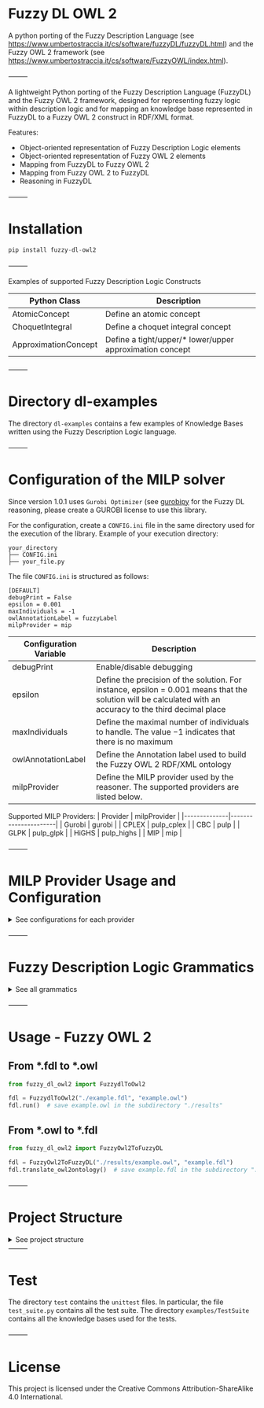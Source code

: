 # Fuzzy DL OWL 2
A python porting of the Fuzzy Description Language (see https://www.umbertostraccia.it/cs/software/fuzzyDL/fuzzyDL.html) and the Fuzzy OWL 2 framework (see https://www.umbertostraccia.it/cs/software/FuzzyOWL/index.html).

⸻

A lightweight Python porting of the Fuzzy Description Language (FuzzyDL) and the Fuzzy OWL 2 framework, designed for representing fuzzy logic within description logic and for mapping an knowledge base represented in FuzzyDL to a Fuzzy OWL 2 construct in RDF/XML format.

Features:
- Object-oriented representation of Fuzzy Description Logic elements
- Object-oriented representation of Fuzzy OWL 2 elements
- Mapping from FuzzyDL to Fuzzy OWL 2
- Mapping from Fuzzy OWL 2 to FuzzyDL
- Reasoning in FuzzyDL

⸻

# Installation

```python
pip install fuzzy-dl-owl2
```

⸻

Examples of supported Fuzzy Description Logic Constructs

| Python Class         | Description                       |
|----------------------|-----------------------------------|
| AtomicConcept        | Define an atomic concept          |
| ChoquetIntegral      | Define a choquet integral concept |
| ApproximationConcept | Define a tight/upper/* lower/upper approximation concept |

⸻

# Directory dl-examples

The directory `dl-examples` contains a few examples of Knowledge Bases written using the Fuzzy Description Logic language.

⸻

# Configuration of the MILP solver

Since version 1.0.1 uses `Gurobi Optimizer` (see [gurobipy](https://support.gurobi.com/hc/en-us/articles/360044290292-How-do-I-install-Gurobi-for-Python) for the Fuzzy DL reasoning, please create a GUROBI license to use this library.

For the configuration, create a `CONFIG.ini` file in the same directory used for the execution of the library.
Example of your execution directory:
```text
your_directory
├── CONFIG.ini
├── your_file.py
```

The file `CONFIG.ini` is structured as follows:
```text
[DEFAULT]
debugPrint = False
epsilon = 0.001
maxIndividuals = -1
owlAnnotationLabel = fuzzyLabel
milpProvider = mip
```

| Configuration Variable | Description                       |
|----------------------|-----------------------------------|
| debugPrint        | Enable/disable debugging          |
| epsilon | Define the precision of the solution. For instance, epsilon = 0.001 means that the solution will be calculated with an accuracy to the third decimal place |
| maxIndividuals | Define the maximal number of individuals to handle. The value $-1$ indicates that there is no maximum |
| owlAnnotationLabel | Define the Annotation label used to build the Fuzzy OWL 2 RDF/XML ontology |
| milpProvider | Define the MILP provider used by the reasoner. The supported providers are listed below. |

Supported MILP Providers:
| Provider | milpProvider |
|--------------|----------------------|
| Gurobi | gurobi |
| CPLEX | pulp_cplex |
| CBC | pulp |
| GLPK | pulp_glpk |
| HiGHS | pulp_highs |
| MIP | mip |

⸻

# MILP Provider Usage and Configuration

<details><summary>See configurations for each provider</summary>

## GUROBI

- Install [gurobipy](https://pypi.org/project/gurobipy/):
```python
pip install gurobipy==12.0.0
```
- Download the GUROBI license from their [website](https://www.gurobi.com/solutions/licensing/).
- Add Gurobi to the PATH

## MIP

- Install Python [MIP](https://www.python-mip.com/):
```python
pip install mip==1.16rc0
```

## GLPK

- Install [GLPK](https://www.gnu.org/software/glpk/) v5.0 and [GMP](https://gmplib.org/) v6.3.0
- Install Python [pulp](https://github.com/coin-or/PuLP?tab=readme-ov-file):
```python
pip install pulp==3.2.1
```
- Add GLPK to the PATH

## CBC

- Install [CBC](https://github.com/coin-or/Cbc)
- Install Python [pulp](https://github.com/coin-or/PuLP?tab=readme-ov-file):
```python
pip install pulp==3.2.1
```
- Add CBC to the PATH

## CPLEX

- Install [CPLEX](https://www.ibm.com/it-it/products/ilog-cplex-optimization-studio) v22.11
- Install Python [pulp](https://github.com/coin-or/PuLP?tab=readme-ov-file):
```python
pip install pulp==3.2.1
```
- Add CPLEX to the PATH

## HiGHS

- Install [HiGHS](https://ergo-code.github.io/HiGHS/dev/interfaces/cpp/) v1.10.0
- Install python [pulp](https://github.com/coin-or/PuLP?tab=readme-ov-file):
```python
pip install pulp==3.2.1
```
- Add HiGHS to the PATH

</details>

⸻

# Fuzzy Description Logic Grammatics

<details><summary>See all grammatics</summary>

## String and Numbers
```python
name    := ["][a-zA-Z_][a-zA-Z0-9_]*["]
numbers := [+-]? [0-9]+(\.[0-9]+)
```

## Define the semantics of the knowledge base
```python
logic           := 'lukasiewicz' | 'zadeh' | 'classical'
define_logic    := '(' 'define-fuzzy-logic' ["] logic ["] ')'
```

## Define truth constants
```python
constant := '(' 'define-truth-constant' name numbers ')'
```

- Example: **(define-truth-constant V 5.3)** defines the truth constant named $V$ with value $5.3$.

## Define modifiers
Modifiers change the membership function of a fuzzy concept.

```python
modifier    := (
    '(' 'define-modifier' name 'linear-modifier' '(' numbers ')' ')'                                    # linear hedge with c > 0
    | '(' 'define-modifier' name 'triangular-modifier' '(' numbers ',' numbers ',' numbers ')' ')'      # triangular function
)
```


## Define concrete fuzzy concepts
```python
concept_type    := (
        'crisp' '(' numbers ',' numbers ',' numbers ',' numbers ')'                         # crisp interval
        | 'left-shoulder' '(' numbers ',' numbers ',' numbers ',' numbers ')'               # left-shoulder function
        | 'right-shoulder' '(' numbers ',' numbers ',' numbers ',' numbers ')'              # right-shoulder function
        | 'triangular' '(' numbers ',' numbers ',' numbers ',' numbers ')'                  # triangular function
        | 'trapezoidal' '(' numbers ',' numbers ',' numbers ',' numbers ',' numbers ')'     # trapezoidal function
        | 'linear' '(' numbers ',' numbers ',' numbers ',' numbers ')'                      # linear function
        | 'modified' '(' name ',' name ')'                                                  # modified datatype
    )
fuzzy_concept   := '(' 'define-fuzzy-concept' name concept_type ')'
```

- Note: the fuzzy concept **modified** applies only to modifiers and datatype restrictions. Example: **(define-fuzzy-concept CONCEPT modified(MOD, F))**, where **CONCEPT** is the name of the created concrete fuzzy concept, **MOD** is the name of an already defined modifier, and **F** is the name of an already defined datatype restriction.

## Define fuzzy numbers
```python
fuzzy_number_range      := '(' 'define-fuzzy-number-range' numbers numbers ')'    # if fuzzy numbers are used, then define the range [k1, k2]
fuzzy_number_expression := (
    name
    | numbers                                   # if fuzzy number is a real number 'n', then it is considered as (n, n, n)
    | '(' numbers ',' numbers ',' numbers ')'
    | '(' 'f+' fuzzy_number_expression+ ')'                            # addition of fuzzy numbers
    | '(' 'f-' fuzzy_number_expression fuzzy_number_expression ')'     # subtraction of fuzzy numbers
    | '(' 'f*' fuzzy_number_expression+ ')'                            # product of fuzzy numbers
    | '(' 'f/' fuzzy_number_expression fuzzy_number_expression ')'     # division of fuzzy numbers
)
fuzzy_number            := '(' 'define-fuzzy-number' name fuzzy_number_expression ')'
```

### Definitions
|Example | | Definition|
| --- | --- | --- |
|(a, b, c) | fuzzy number | (a,b,c)|
|n | real number | (n,n,n) |
|(f+ f1 f2 $\ldots$ fn) | addition | $(\sum_{i = 0}^{n} a_i, \sum_{i = 0}^{n} b_i, \sum_{i = 0}^{n} c_i)$|
|(f- f1 f2) | subtraction | $(a_1−c_2, b_1 − b_2, c_1 − a_2)$ |
|(f* f1 f2 $\ldots$ fn) | product | $(\prod_{i = 0}^{n} a_i, \prod_{i = 0}^{n} b_i, \prod_{i = 0}^{n} c_i)$|
|(f/ f1 f2) | division | $(\frac{a_1}{c_2}, \frac{b_1}{b_2}, \frac{c_1}{a_2})$ |

## Define Features, i.e., functional datatypes
```python
feature         := '(' 'functional' name ')'        # first, define the feature
feature_range   := (
    '(' 'range' name '*integer*' numbers numbers ')'
    | '(' 'range' name '*real*' numbers numbers ')'
    | '(' 'range' name '*string*' ')'
    | '(' 'range' name '*boolean*' ')'
)
```

### Definitions
|Rule|Meaning|
|--------------|----------------------|
|(functional F)                 | Define the feature F|
|(range F ```*integer*``` $k_1$ $k_2$)    | The range of $F$ is an integer number in $[k_1, k_2]$|
|(range F ```*real*``` $k_1$ $k_2$)       | The range of $F$ is a rational number in $[k_1, k_2]$|
|(range F ```*string*```)           | The range of $F$ is a string|
|(range F ```*boolean*```)          | The range of $F$ are booleans|

## Datatype/feature restrictions
```python
# (>= ...) = at least datatype restriction
# (<= ...) = at most datatype restriction
# (= ...)  = exact datatype restriction

restriction_function    := (
    numbers
    | name
    | numbers [*]? restriction_function
    | restriction_function [-] restriction_function
    | (restriction_function [+])+ restriction_function
)
restriction             := '(' ('>=' | '<=', '=') name (name | restriction_function | fuzzy_number) ')'
```

### Definitions
|Restriction|Definition|
| -- | -- |
|$(\mathrm{>=}\ F\ \text{variable})$| ${\mathrm{sup}}_{b \in {\Delta}_D} \[F^\mathcal{I} (x, b) \otimes (b \geq \text{variable})\]$|
|$(\mathrm{<=}\ F\ \text{variable})$| $\mathrm{sup}_{b \in \Delta_D} \[F^\mathcal{I} (x, b) \otimes (b \leq \text{variable})\]$|
|$(=\ F\ \text{variable}) $| $\mathrm{sup}_{b \in \Delta_D} \[F^\mathcal{I} (x, b) \otimes (b = \text{variable})\]$|
|$(\mathrm{>=}\ F\ \text{fuzzy\_number})$|$\mathrm{sup}_{b^\prime, b \in \Delta_D} \[F^\mathcal{I} (x, b) \otimes (b \geq b^\prime) \otimes {\text{fuzzy\_number}(b^\prime)}^\mathcal{I}\]$|
|$(\mathrm{<=}\ F\ \text{fuzzy\_number})$|$\mathrm{sup}_{b^\prime, b \in \Delta_D} \[F^\mathcal{I} (x, b) \otimes (b \leq b^\prime) \otimes {\text{fuzzy\_number}(b^\prime)}^\mathcal{I}\]$|
|$(=\ F\ \text{fuzzy\_number})$|$\mathrm{sup}_{b^\prime, b \in \Delta_D} \[F^\mathcal{I} (x, b) \otimes (b = b^\prime) \otimes {\text{fuzzy\_number}(b^\prime)}^\mathcal{I}\]$|
|$(\mathrm{>=}\ F\ \mathrm{function}(F_1, \ldots, F_n))$|$\mathrm{sup}_{b \in \Delta_D} \[F^\mathcal{I} (x, b) \otimes (b \geq {\mathrm{function}(F_1, \ldots, F_n)}^{\mathcal{I}})\]$|
|$(\mathrm{<=}\ F\ \mathrm{function}(F_1, \ldots, F_n))$|$\mathrm{sup}_{b \in \Delta_D} \[F^\mathcal{I} (x, b) \otimes (b \leq {\mathrm{function}(F_1, \ldots, F_n)}^{\mathcal{I}})\]$|
|$(=\ F\ \mathrm{function}(F_1, \ldots, F_n))$|$\mathrm{sup}_{b \in \Delta_D} \[F^\mathcal{I} (x, b) \otimes (b = {\mathrm{function}(F_1, \ldots, F_n)}^{\mathcal{I}})\]$|

- In datatype restrictions, the variable **variable** has to be declared **(free variable)** before its use in a datatype
restriction, using the **constraints** defined below;
- The value for $b$ has to be in the range $\[k_1,k_2\]$ subset or equivalent to $\[- k_{\infty}, k_{\infty}\]$ of the feature $F$, and the values for **variable**, $\mathbf{function}(F_1, \ldots, F_n)$ and the range of **fuzzy_number** have to be in $\[- k_{\infty}, k_{\infty}\]$, where $k_{\infty}$ is the maximal representable integer (see below for the table);
- In datatype restrictions, the variable **variable** may be replaced with a value, i.e., an integer, a real, a string, or a boolean constant (true, false), depending on the range of the feature $F$.

| MILP Solver | $k_{\infty}$ |
| --- | --- |
| Gurobi | $1000 \cdot ((1 \ll 31) - 1)$ |
| PULP CBC | $(1 \ll 31) - 1$ |
| MIP | $(1 \ll 31) - 1$ |
| PULP GLPK | $(1 \ll 28) - 1$ |
| PULP HiGHS | $(1 \ll 28) - 1$ |
| PULP CPLEX | $(1 \ll 28) - 1$ |

- Note: The value of $k_{\infty}$ is different for some MILP solvers for computational issues. In particular, higher values lead to the accumulation of errors, which can distort the results. The values currently given give the same results for the test files provided.

## Constraints
```python
operator                := '>=' | '<=' | '='
term                    := numbers | name | numbers [*] term | name [*] term
expression              := (term [+])+ term
inequation_constraint   := expression operator numbers
constraints             := '(' 'constraints' (
    inequality_constraint
    | 'binary' name             # binary variable in {0, 1}
    | 'free' name               # continuous variable in (-inf, +inf)
) ')'
```

## Show statements
```python
statements = (
    '(' 'show-concrete-fillers' name+ ')'               # show value of the fillers
    | '(' 'show-concrete-fillers-for' name{2, } ')'     # show value of the fillers for an individual
    | '(' 'show-concrete-instance-for' name{3, } ')'    # show degrees of being the filler of individual instance of a concept
    | '(' 'show-abstract-fillers' name+ ')'             # show fillers and membership to any concept
    | '(' 'show-abstract-fillers-for' name{2, } ')'     # show fillers for an individuals and membership to any concept
    | '(' 'show-concepts' name+ ')'                     # show membership of individuals to any concept
    | '(' 'show-instances' name+ ')'                    # show value of the instances of the listed concepts
    | '(' 'show-variables' name+ ')'                    # show value of the listed variables
    | '(' 'show-language' ')'                           # show language of the KB, from ALC to SHIF(D)
)
```

### Usage
|Statement| Meaning |
| ---- | ---- |
|(show-concrete-fillers $F_1$ $\ldots$ $F_n$) | show value of the fillers of the features $F_i$|
|(show-concrete-fillers-for ind $F_1$ $\ldots$ $F_n$) | show value of the fillers of $F_i$ for the individual 'ind' |
|(show-concrete-instance-for ind $F$ $C_1$ $\ldots$ $C_n$) | show degrees of being the $F$ filler of the individual **ind** instance of $C_i$ |
|(show-abstract-fillers $R_1$ $\ldots$ $R_n$) | show fillers of $R_i$ and membership to any concept |
|(show-abstract-fillers-for ind $R_1$ $\ldots$ $R_n$) | show fillers of $R_i$ for the individual **ind** and membership to any concept |
|(show-concepts $a_1$ $\ldots$ $a_n$) | show membership of the individuals $a_i$ to any concept |
|(show-instances $C_1$ $\ldots$ $C_n$) | show value of the instances of the concepts $C_i$ |
|(show-variables $x_1$ $\ldots$ $x_n$) | show value of the variables $x_i$ |

## Crisp declarations
```python
crisp_concepts  := '(' 'crisp-concept' name+ ')' # the listed concepts are crisp
crisp_roles     := '(' 'crisp-role' name+ ')' # the listed roles are crisp
```

## Fuzzy relations
```python
fuzzy_similarity    := '(' 'define-fuzzy-similarity'   name ')' # fuzzy similarity relation
fuzzy_equivalence   := '(' 'define-fuzzy-equivalence'  name ')' # fuzzy equivalence relation
```

## Concept expressions
```python
concept := (
    '*top*'                                                     # top concept
    | '*bottom*'                                                # bottom concept
    | name                                                      # atomic concept or concrete fuzzy concept
    | restriction                                               # datatype restriction
    | '(' 'and' concept concept ')'                             # concept conjunction
    | '(' 'g-and' concept concept ')'                           # Goedel conjunction
    | '(' 'l-and' concept concept ')'                           # Lukasiewicz conjunction
    | '(' 'or' concept concept ')'                              # concept disjunction
    | '(' 'g-or' concept concept ')'                            # Goedel disjunction
    | '(' 'l-or' concept concept ')'                            # Lukasiewicz disjunction
    | '(' 'not' concept ')'                                     # concept negation
    | '(' 'implies' concept concept ')'                         # concept implication
    | '(' 'g-implies' concept concept ')'                       # Goedel implication
    | '(' 'l-implies' concept concept ')'                       # Lukasiewicz implication
    | '(' 'kd-implies' concept concept ')'                      # Kleene-Dienes implication
    | '(' 'all' name concept ')'                                # universal role restriction
    | '(' 'some' name concept ')'                               # existential role restriction
    | '(' 'some' name name ')'                                  # individual value restriction
    | '(' 'ua' name concept ')'                                 # upper approximation
    | '(' 'lua' name concept ')'                                # loose upper approximation
    | '(' 'tua' name concept ')'                                # tight upper approximation
    | '(' 'la' name concept ')'                                 # lower approximation
    | '(' 'lla' name concept ')'                                # loose lower approximation
    | '(' 'tla' name concept ')'                                # tight lower approximation
    | '(' 'self' concept ')'                                    # local reflexivity concept
    | '(' name concept ')'                                      # modifier applied to concept
    | '(' fuzzy_number ')'                                      # fuzzy number
    | '(' '[' ('>=' | '<=') name ']' concept ')'                # threshold concept
    | '(' numbers concept ')'                                   # weighted concept
    | '(' 'w-sum' ('(' numbers concept ')')+ ')'                # weighted sum concept
    | '(' 'w-max' ('(' numbers concept ')')+ ')'                # weighted max concept
    | '(' 'w-min' ('(' numbers concept ')')+ ')'                # weighted min concept
    | '(' 'w-sum-zero' ('(' numbers concept ')')+ ')'           # weighted sum zero concept
    | '(' 'owa' numbers+ concept+ ')'                           # OWA aggregation operator
    | '(' 'q-owa' name concept+ ')'                             # quantifier-guided OWA
    | '(' 'choquet' numbers+ concept+ ')'                       # Choquet integral
    | '(' 'sugeno' numbers+ concept+ ')'                        # Sugeno integral
    | '(' 'q-sugeno' numbers+ concept+ ')'                      # Quasi-Sugeno integral
    | '(' 'sigma-count' name concept '{' name+ '}' name ')'     # Sigma-count concept
)
```

### Definitions
| Expression | | Definition
| ---- | --- | --- |
|```*top*``` | top concept | $\top\ =\ 1$ |
|```*bottom*``` | bottom concept | $\perp\ =\ 0$ |
| A | atomic concept $A$ | $A^\mathcal{I}(x)$ |
| CFC | concrete fuzzy concept $CFC$ (e.g., crisp, left-shoulder, and so on) | $\mathrm{CFC}^\mathcal{I}(x)$ |
| DR | datatype restriction $DR$ | $\mathrm{DR}^\mathcal{I}(x)$ |
| (and $C_1$ $C_2$) | concept conjunction of $C_1$ and $C_2$ | $C_1^\mathcal{I}(x) \otimes C_2^\mathcal{I}(x)$ |
| (g-and $C_1$ $C_2$) | Goedel conjunction of $C_1$ and $C_2$ | $C_1^\mathcal{I}(x) \otimes_G C_2^\mathcal{I}(x)$ |
| (l-and $C_1$ $C_2$) | Lukasiewicz conjunction of $C_1$ and $C_2$ | $C_1^\mathcal{I}(x) \otimes_L C_2^\mathcal{I}(x)$ |
| (or $C_1$ $C_2$) | concept disjunction of $C_1$ and $C_2$ | $C_1^\mathcal{I}(x) \oplus C_2^\mathcal{I}(x)$ |
| (g-or $C_1$ $C_2$) | Goedel disjunction of $C_1$ and $C_2$ | $C_1^\mathcal{I}(x) \oplus_G C_2^\mathcal{I}(x)$ |
| (l-or $C_1$ $C_2$) | Lukasiewicz disjunction of $C_1$ and $C_2$ | $C_1^\mathcal{I}(x) \oplus_L C_2^\mathcal{I}(x)$ |
| (not $C$) | concept $C$ negation | $\ominus_L C^\mathcal{I}(x)$ |
| (implies $C_1$ $C_2$) | concept implication between $C_1$ and $C_2$ | $C_1^\mathcal{I}(x) \Rightarrow C_2^\mathcal{I}(x)$ |
| (g-implies $C_1$ $C_2$) | Goedel implication between $C_1$ and $C_2$ | $C_1^\mathcal{I}(x) \Rightarrow_G C_2^\mathcal{I}(x)$ |
| (l-implies $C_1$ $C_2$) | Lukasiewicz implication between $C_1$ and $C_2$ | $C_1^\mathcal{I}(x) \Rightarrow_L C_2^\mathcal{I}(x)$ |
| (kd-implies $C_1$ $C_2$) | Kleene-Dienes implication between $C_1$ and $C_2$ | $C_1^\mathcal{I}(x) \Rightarrow_\mathrm{KD} C_2^\mathcal{I}(x)$ |
| (all $R$ $C$) | universal role $R$ restriction for concept $C$ | $\mathrm{inf}_{y \in \Delta^\mathcal{I}}\ \\{ R^\mathcal{I}(x, y) \Rightarrow C^\mathcal{I}(y) \\} $ |
| (some $R$ $C$) | existential role $R$ restriction for concept $C$ | $\mathrm{sup}_{y \in \Delta^\mathcal{I}}\ \\{ R^\mathcal{I}(x, y) \otimes C^\mathcal{I}(y) \\} $ |
| (some $R$ $a$) | individual value restriction for role $R$ and individual $a$ | $R^\mathcal{I}(x, a) $ |
| (ua $s$ $C$) | upper approximation for a fuzzy relation $s$ and individual $a$ | $\mathrm{sup}_{y \in \Delta^\mathcal{I}}\ \\{ s^\mathcal{I}(x, y) \otimes C^\mathcal{I}(y) \\} $ |
| (lua $s$ $C$) | loose upper approximation for a fuzzy relation $s$ and individual $a$ | $\mathrm{sup}\_{z \in X}\ \\{ s^\mathcal{I}(x, z) \otimes \mathrm{sup}\_{y \in \Delta^\mathcal{I}} s^\mathcal{I}(y, z) \otimes C^\mathcal{I}(x) \\}$ |
| (tua $s$ $C$) | tight upper approximation for a fuzzy relation $s$ and individual $a$ | $\mathrm{inf}\_{z \in X}\ \\{ s^\mathcal{I}(x, z) \Rightarrow \mathrm{sup}\_{y \in \Delta^\mathcal{I}} s^\mathcal{I}(y, z) \otimes C^\mathcal{I}(x) \\}$ |
| (la $s$ $C$) | lower approximation for a fuzzy relation $s$ and individual $a$ | $\mathrm{inf}_{y \in \Delta^\mathcal{I}}\ s^\mathcal{I}(x, y) \Rightarrow C^\mathcal{I}(y) $ |
| (lla $s$ $C$) | loose lower approximation for a fuzzy relation $s$ and individual $a$ | $\mathrm{sup}\_{z \in X}\ \\{ s^\mathcal{I}(x, z) \otimes \mathrm{inf}\_{y \in \Delta^\mathcal{I}} s^\mathcal{I}(y, z) \otimes C^\mathcal{I}(x) \\}$ |
| (tla $s$ $C$) | tight lower approximation for a fuzzy relation $s$ and individual $a$ | $\mathrm{inf}\_{z \in X}\ \\{ s^\mathcal{I}(x, z) \Rightarrow \mathrm{inf}\_{y \in \Delta^\mathcal{I}} s^\mathcal{I}(y, z) \otimes C^\mathcal{I}(x) \\}$ |
| (self C) | local reflexivity concept | $C^\mathcal{I}(x)(x, x)$ |
| (MOD C) | modifier MOD applied to concept $C$ | ${f_m}(C^\mathcal{I}(x))$, where $f_m$ is the modifier associated to MOD |
| (FN) | fuzzy number FN | $\mathrm{FM}^\mathcal{I}(x)$ |
| ([>= var ] C) | threshold concept | if $C^\mathcal{I}(x) \geq \mathrm{var}$, then $C^\mathcal{I}(x)$; otherwise $0$|
| ([<= var ] C) | threshold concept | if $C^\mathcal{I}(x) \leq \mathrm{var}$, then $C^\mathcal{I}(x)$; otherwise $0$|
| (n C) | weighted concept C with weight n | $n C^\mathcal{I}(x)$|
| (w-sum ($n_1$ $C_1$) $\ldots$ ($n_k$ $C_k$) ) | weighted sum of concepts | $\sum_{i=1}^{k} n_i C_i^\mathcal{I}(x)$ |
| (w-max ($v_1$ $C_1$) $\ldots$ ($v_k$ $C_k$) ) | weighted max of concepts | $\max_{i=1}^{k} \min \\{v_i, x_i\\}$|
| (w-min ($v_1$ $C_1$) $\ldots$ ($v_k$ $C_k$) ) | weighted min of concepts | $\min_{i=1}^{k} \max \\{1 - v_i, x_i\\}$|
| (w-sum-zero ($n_1$ $C_1$) $\ldots$ ($n_k$ $C_k$) ) | weighted min of concepts | if $C_i^\mathcal{I}(x) = 0$ for some $i \in \\{1, \ldots, k\\}$, then $0$; otherwise $\sum_{i=1}^{k} n_i C_i^\mathcal{I}(x)$|
|(owa ($w_1$, $\ldots$, $w_n$) ($C_1$, $\ldots$, $C_n$) | OWA aggregation operator | $\sum_{i=1}^n w_i y_i $ |
|(q-owa $Q$ ($C_1$, $\ldots$, $C_n$) | quantifier-guided OWA with name $Q$, where $Q$ is a right-shoulder or a linear function | $\sum_{i=1}^n w_i y_i $, where $w_i = Q(\frac{i}{n}) - Q(\frac{i - 1}{n})$|
|(choquet ($w_1$, $\ldots$, $w_n$) ($C_1$, $\ldots$, $C_n$) | Choquet integral | $y_1 w_1 + \sum_{i=2}^n (y_i - y_{i - 1}) w_i $ |
|(sugeno ($v_1$, $\ldots$, $v_n$) ($C_1$, $\ldots$, $C_n$) | Sugeno integral | $\max_{i=1}^n \min \\{y_i, mu_i\\}$ |
|(q-sugeno ($v_1$, $\ldots$, $v_n$) ($C_1$, $\ldots$, $C_n$) | Quasi-Sugeno integral | $\max_{i=1}^n y_i \otimes_L mu_i $|
|(sigma-count $R$ $C$ $\\{a_1\ \ldots\ a_k\\}$ $F_C$ | A Sigma-Count concept with role $R$ and associated to the concept $C$, the individuals $a_i$ and the fuzzy concrete concept $F_C$ | |

- $n_1, \ldots, n_k \in \[0, 1\]$, with $\sum_{i=1}^k\ n_i \leq 1$;
- $w_1, \ldots, w_n \in \[0, 1\]$, with $\sum_{i=1}^n\ w_i = 1$;
- $v_1, \ldots, v_n \in \[0, 1\]$, with $\max_{i=1}^n\ v_i = 1$;
- $y_i$ is the $i$-largest of the $C_i^\mathcal{I}(x)$;
- $ow_i$ is the weight $v_i$ of the $i$-largest of the $C_i^\mathcal{I}(x)$;
- $mu_i$ is defined as follows: $mu_1 = ow_1$, and $mu_i = ow_i \oplus mu_{i - 1}$ for $i \in \\{2, \ldots, n\\}$;
- Fuzzy numbers can only appear in existential, universal and datatype restrictions;
- In threshold concepts **var** may be replaced with $ w \in \[0, 1\] $;
- Fuzzy relations $s$ should be previously defined as fuzzy similarity relation or a fuzzy equivalence relation as **(define-fuzzy-similarity s)** or **(define-fuzzy-equivalence s)**, respectively;
- Fuzzy concrete concept $F_C$ in **sigma-count** concept has to be previously defined as **left-shoulder**, **right-shoulder** or **triangular** concept with **define-fuzzy-concept**.

## Axioms
```python
degree := (
    numbers             # a rational number
    | expression        # a linear expression
    | name              # variable or an already defined truth constant
)
axioms := (
    '(' 'instance' name concept degree? ')'             # concept assertion
    | '(' 'related' name name name degree? ')'          # role assertion
    | '(' 'implies' concept concept numbers? ')'        # General Concept Inclusion (GCI) with degree 'numbers'
    | '(' 'g-implies' concept concept numbers? ')'      # Goedel GCI with degree 'numbers'
    | '(' 'kd-implies' concept concept numbers? ')'     # Kleene-Dienes GCI with degree 'numbers'
    | '(' 'l-implies' concept concept numbers? ')'      # Lukasiewicz GCI with degree 'numbers'
    | '(' 'z-implies' concept concept numbers? ')'      # Zadeh’s set GCI with degree 'numbers'
    | '(' 'define-concept' name concept ')'             # concept definition
    | '(' 'define-primitive-concept' name concept ')'   # concept subsumption
    | '(' 'equivalent-concepts' concept concept ')'     # equivalent concept definition
    | '(' 'disjoint' concept+  ')'                      # concept disjointness
    | '(' 'disjoint-union' concept+ ')'                 # disjoint union of concepts
    | '(' 'range' name concept ')'                      # range restriction of a concept
    | '(' 'domain' name concept ')'                     # domain restriction of a concept
    | '(' 'functional' name ')'                         # functional role
    | '(' 'inverse-functional' name ')'                 # inverse functional role
    | '(' 'reflexive' name ')'                          # reflexive role
    | '(' 'symmetric' name ')'                          # symmetric role
    | '(' 'transitive' name ')'                         # transitive role
    | '(' 'implies-role' name name numbers? ')'         # Role Implication Axiom (RIA)
    | '(' 'inverse' name name ')'                       # inverse role
)
```

### Definitions
| Axiom | Definition |
| ---- | ---- |
| (instance a C d) | $C^\mathcal{I}(a^\mathcal{I}) \geq d $ |
| (related a b R d) | $R^\mathcal{I}(a^\mathcal{I}, b^\mathcal{I}) \geq d $ |
| (implies $C_1$ $C_2$ d) | $\mathrm{inf}\_{x \in \Delta^\mathcal{I}}\ C_1^\mathcal{I}(x) \Rightarrow C_2^\mathcal{I}(x) \geq d$ |
| (g-implies $C_1$ $C_2$ d) | $\mathrm{inf}\_{x \in \Delta^\mathcal{I}}\ C_1^\mathcal{I}(x) \Rightarrow_G C_2^\mathcal{I}(x) \geq d$ |
| (kd-implies $C_1$ $C_2$ d) | $\mathrm{inf}\_{x \in \Delta^\mathcal{I}}\ C_1^\mathcal{I}(x) \Rightarrow_{\mathrm{KD}} C_2^\mathcal{I}(x) \geq d$ |
| (l-implies $C_1$ $C_2$ d) | $\mathrm{inf}\_{x \in \Delta^\mathcal{I}}\ C_1^\mathcal{I}(x) \Rightarrow_{L} C_2^\mathcal{I}(x) \geq d $ |
| (z-implies $C_1$ $C_2$ d) | $\mathrm{inf}\_{x \in \Delta^\mathcal{I}}\ C_1^\mathcal{I}(x) \Rightarrow_Z C_2^\mathcal{I}(x) \geq d$ |
| (define-concept A C) | $\forall_{x \in \Delta^\mathcal{I}}\ A^\mathcal{I}(x) = C^\mathcal{I}(x) $ |
| (define-primitive-concept A C) | $\mathrm{inf}_{x \in \Delta^\mathcal{I}}\ A^\mathcal{I}(x) \leq C^\mathcal{I}(x) $ |
| (equivalent-concepts $C_1$ $C_2$) | $\forall_{x \in \Delta^\mathcal{I}}\ C_1^\mathcal{I}(x) = C_2^\mathcal{I}(x) $ |
| (disjoint $C_1$ $\ldots$ $C_k$) | (implies (g-and $C_i$ $C_j$) ```*bottom*```), i.e., $\forall_{i, j \in \\{1, \ldots, k\\}, i < j}\ (C_i^\mathcal{I}(x) \otimes_G C_j^\mathcal{I}(x)) \Rightarrow \perp$ |
| (disjoint-union $C_1$ $\ldots$ $C_k$) | $C_1 = \bigoplus_{i=2}^k C_i$ and $\forall_{i, j \in \\{1, \ldots, k\\}, i < j}\ (C_i^\mathcal{I}(x) \otimes_G C_j^\mathcal{I}(x)) \Rightarrow \perp$ |
| (range R $C$) | (implies ```*top*``` (all R C)), i.e., $\top \Rightarrow \mathrm{inf}\_{y \in \Delta^\mathcal{I}}\ \\{ R^\mathcal{I}(x, y) \Rightarrow C^\mathcal{I}(y) \\}$ |
| (domain R $C$) | (implies (some R ```*top*```) C), i.e., $\mathrm{sup}\_{y \in \Delta^\mathcal{I}}\ \\{ R^\mathcal{I}(x, y) \otimes \top \\} \Rightarrow C^\mathcal{I}(x)$ |
| (functional R) | $R^\mathcal{I}(a, b) = R^\mathcal{I}(a, c) \rightarrow b = c$ |
| (inverse-functional R) |  $R^\mathcal{I}(b, a) = R^\mathcal{I}(c, a) \rightarrow b = c$ |
| (reflexive R) | $\forall_{a \in \Delta^\mathcal{I}}\ R^\mathcal{I}(a, a) = 1$ |
| (symmetric R) | $\forall_{a, b \in \Delta^\mathcal{I}}\ R^\mathcal{I}(a, b) = R^\mathcal{I}(b, a)$ |
| (transitive R) | $\forall_{a, b \in \Delta^\mathcal{I}}\ R^\mathcal{I}(a, b) \geq \mathrm{sup}_{c \in \Delta^\mathcal{I}} R^\mathcal{I}(a, c) \otimes R^\mathcal{I}(c, b)$ |
| (implies-role $R_1$ $R_2$ d) | $\mathrm{inf}_{x, y \in \Delta^\mathcal{I}}\ R_1^\mathcal{I}(x, y) \Rightarrow_L R_2^\mathcal{I}(x, y) \geq d$ |
| (inverse $R_1$ $R_2$) | $R_1^\mathcal{I} \equiv {(R_2^\mathcal{I})}^{-1}$ |

- Transitive roles cannot be functional.
- In Zadeh logic, $\Rightarrow$ is Zadeh’s set inclusion.

## Queries
```python
queries := (
      '(' 'sat?' ')'                # is Knowledge base consistent?
    | '(' 'max-instance?' name concpet ')'
    | '(' 'min-instance?' name concept ')'
    | '(' 'all-instances?' concept ')'
    | '(' 'max-related?' name name name ')'
    | '(' 'min-related?' name name name')'
    | '(' 'max-subs?' concept concept ')'
    | '(' 'min-subs?' concept concept ')'
    | '(' 'max-g-subs?' concept concept ')'
    | '(' 'min-g-subs?' concept concept ')'
    | '(' 'max-l-subs?' concept concept ')'
    | '(' 'min-l-subs?' concept concept ')'
    | '(' 'max-kd-subs?' concept concept ')'
    | '(' 'min-kd-subs?' concept concept ')'
    | '(' 'max-sat?' concept name? ')'
    | '(' 'min-sat?' concept name? ')'
    | '(' 'max-var?' name ')'
    | '(' 'min-var?' name ')'
    | '(' 'defuzzify-lom?' concept name name ')'    # Defuzzify using the largest of the maxima
    | '(' 'defuzzify-mom?' concept name name ')'    # Defuzzify using the middle of the maxima
    | '(' 'defuzzify-som?' concept name name ')'    # Defuzzify using the smallest of the maxima
    | '(' 'bnp?' name ')'                           # Computes the Best Non-Fuzzy Performance (BNP) of a fuzzy number
)
```

### Definitions
| Query | Definition |
| --- | --- |
| (sat?) | Check if $\mathcal{K}$ is consistent |
| (max-instance? a C) | $\mathrm{sup}\ \\{n \mid \mathcal{K} \models \text{(instance a C n)}\\}$ |
| (min-instance? a C)|  $\mathrm{inf}\ \\{n \mid \mathcal{K} \models \text{(instance a C n)}\\}$ |
| (all-instances? C) | (min-instance? a C) for every individual of $\mathcal{K}$ |
| (max-related? a b R) | $\mathrm{sup}\ \\{n \mid \mathcal{K} \models \text{(related a b R n)} \\}$ |
| (min-related? a b R) | $\mathrm{inf}\ \\{n \mid \mathcal{K} \models \text{(related a b R n)} \\}$ |
| (max-subs? C D) | $\mathrm{sup}\ \\{n \mid \mathcal{K} \models \text{(implies D C n)} \\}$|
| (min-subs? C D) | $\mathrm{inf}\ \\{n \mid \mathcal{K} \models \text{(implies D C n)} \\}$|
| (max-g-subs? C D) | $\mathrm{sup}\ \\{n \mid \mathcal{K} \models \text{(g-implies D C n)} \\}$ |
| (min-g-subs? C D) | $\mathrm{inf}\ \\{n \mid \mathcal{K} \models \text{(g-implies D C n)} \\}$ |
| (max-l-subs? C D) | $\mathrm{sup}\ \\{n \mid \mathcal{K} \models \text{(l-implies D C n)} \\}$ |
| (min-l-subs? C D) | $\mathrm{inf}\ \\{n \mid \mathcal{K} \models \text{(l-implies D C n)} \\}$|
| (max-kd-subs? C D) | $\mathrm{sup}\ \\{n \mid \mathcal{K} \models \text{(kd-implies D C n)} \\}$ |
| (min-kd-subs? C D) | $\mathrm{inf}\ \\{n \mid \mathcal{K} \models \text{(kd-implies D C n)} \\}$ |
| (max-sat? C a) | $\mathrm{sup}\_{\mathcal{I}}\ \mathrm{sup}\_{a \in \Delta^\mathcal{I}}\ C^\mathcal{I}(a)$|
| (min-sat? C a) | $\mathrm{inf}\_{\mathcal{I}}\ \mathrm{inf}\_{a \in \Delta^\mathcal{I}}\ C^\mathcal{I}(a)$|
| (max-var? var) | $\mathrm{sup}\ \\{\text{var} \mid \mathcal{K} \text{ is consistent}\\}$|
| (min-var? var) | $\mathrm{inf}\ \\{\text{var} \mid \mathcal{K} \text{ is consistent}\\}$|
| (defuzzify-lom? C a F) | Defuzzify the value of F using the largest of the maxima |
| (defuzzify-mom? C a F) | Defuzzify the value of F using the middle of the maxima |
| (defuzzify-som? C a F) | Defuzzify the value of F using the smallest of the maxima |
| (bnp? f) | Computes the Best Non-Fuzzy Performance (BNP) of a fuzzy number $f$ |

- In defuzzify queries, the concept $C$ represents several Mamdani/Rules IF-THEN fuzzy rules expressing how to obtain the value of the concrete feature F.

⸻

# Usage - Reasoning

## Knowledge base in example.fdl
```python
(define-fuzzy-logic lukasiewicz)
(define-modifier very linear-modifier(0.8))
(define-fuzzy-concept eq243 crisp(0, 400, 243, 243))
(define-fuzzy-concept geq300 crisp(0, 400, 300, 400))
(define-fuzzy-concept High right-shoulder(0, 400, 180, 250))
(define-concept SportCar (and Car (some speed (very High))))
(instance ferrari (and Car (some speed geq300)) 1)
(instance audi (and Car (some speed eq243)) 1)

(min-instance? audi SportCar)
```

## Python code

```python
from fuzzy_dl_owl2 import DLParser

DLParser.main("./example.fdl")  # "Is audi instance of SportCar ? >= 0.92"
```

</details>

⸻

# Usage - Fuzzy OWL 2

## From *.fdl to *.owl

```python
from fuzzy_dl_owl2 import FuzzydlToOwl2

fdl = FuzzydlToOwl2("./example.fdl", "example.owl")
fdl.run()  # save example.owl in the subdirectory "./results"
```

## From *.owl to *.fdl

```python
from fuzzy_dl_owl2 import FuzzyOwl2ToFuzzyDL

fdl = FuzzyOwl2ToFuzzyDL("./results/example.owl", "example.fdl")
fdl.translate_owl2ontology()  # save example.fdl in the subdirectory "./results"
```
⸻

# Project Structure

<details><summary>See project structure</summary>

```text
fuzzy_dl_owl2
├── __init__.py
├── fuzzydl
│   ├── __init__.py
│   ├── assertion
│   │   ├── __init__.py
│   │   ├── assertion.py
│   │   └── atomic_assertion.py
│   ├── classification_node.py
│   ├── concept
│   │   ├── __init__.py
│   │   ├── all_some_concept.py
│   │   ├── approximation_concept.py
│   │   ├── atomic_concept.py
│   │   ├── choquet_integral.py
│   │   ├── concept.py
│   │   ├── concrete
│   │   │   ├── __init__.py
│   │   │   ├── __pycache__
│   │   │   ├── crisp_concrete_concept.py
│   │   │   ├── fuzzy_concrete_concept.py
│   │   │   ├── fuzzy_number
│   │   │   │   ├── __init__.py
│   │   │   │   └── triangular_fuzzy_number.py
│   │   │   ├── left_concrete_concept.py
│   │   │   ├── linear_concrete_concept.py
│   │   │   ├── modified_concrete_concept.py
│   │   │   ├── right_concrete_concept.py
│   │   │   ├── trapezoidal_concrete_concept.py
│   │   │   └── triangular_concrete_concept.py
│   │   ├── ext_threshold_concept.py
│   │   ├── has_value_concept.py
│   │   ├── implies_concept.py
│   │   ├── interface
│   │   │   ├── __init__.py
│   │   │   ├── __pycache__
│   │   │   ├── has_concept_interface.py
│   │   │   ├── has_concepts_interface.py
│   │   │   ├── has_role_concept_interface.py
│   │   │   ├── has_role_interface.py
│   │   │   ├── has_value_interface.py
│   │   │   └── has_weighted_concepts_interface.py
│   │   ├── modified
│   │   │   ├── __init__.py
│   │   │   ├── linearly_modified_concept.py
│   │   │   ├── modified_concept.py
│   │   │   └── triangularly_modified_concept.py
│   │   ├── negated_nominal.py
│   │   ├── operator_concept.py
│   │   ├── owa_concept.py
│   │   ├── qowa_concept.py
│   │   ├── quasi_sugeno_integral.py
│   │   ├── self_concept.py
│   │   ├── sigma_concept.py
│   │   ├── sigma_count.py
│   │   ├── string_concept.py
│   │   ├── sugeno_integral.py
│   │   ├── threshold_concept.py
│   │   ├── truth_concept.py
│   │   ├── value_concept.py
│   │   ├── weighted_concept.py
│   │   ├── weighted_max_concept.py
│   │   ├── weighted_min_concept.py
│   │   ├── weighted_sum_concept.py
│   │   └── weighted_sum_zero_concept.py
│   ├── concept_equivalence.py
│   ├── concrete_feature.py
│   ├── degree
│   │   ├── __init__.py
│   │   ├── degree_expression.py
│   │   ├── degree_numeric.py
│   │   ├── degree_variable.py
│   │   └── degree.py
│   ├── domain_axiom.py
│   ├── exception
│   │   ├── __init__.py
│   │   ├── fuzzy_ontology_exception.py
│   │   └── inconsistent_ontology_exception.py
│   ├── feature_function.py
│   ├── fuzzydl_to_owl2.py
│   ├── general_concept_inclusion.py
│   ├── individual
│   │   ├── __init__.py
│   │   ├── created_individual.py
│   │   ├── individual.py
│   │   └── representative_individual.py
│   ├── knowledge_base.py
│   ├── label.py
│   ├── milp
│   │   ├── __init__.py
│   │   ├── expression.py
│   │   ├── inequation.py
│   │   ├── milp_helper.py
│   │   ├── show_variables_helper.py
│   │   ├── solution.py
│   │   ├── term.py
│   │   └── variable.py
│   ├── modifier
│   │   ├── __init__.py
│   │   ├── linear_modifier.py
│   │   ├── modifier.py
│   │   └── triangular_modifier.py
│   ├── parser
│   │   ├── __init__.py
│   │   └── dl_parser.py
│   ├── primitive_concept_definition.py
│   ├── query
│   │   ├── __init__.py
│   │   ├── all_instances_query.py
│   │   ├── bnp_query.py
│   │   ├── classification_query.py
│   │   ├── defuzzify
│   │   │   ├── __init__.py
│   │   │   ├── defuzzify_query.py
│   │   │   ├── lom_defuzzify_query.py
│   │   │   ├── mom_defuzzify_query.py
│   │   │   └── som_defuzzify_query.py
│   │   ├── instance_query.py
│   │   ├── kb_satisfiable_query.py
│   │   ├── max
│   │   │   ├── __init__.py
│   │   │   ├── max_instance_query.py
│   │   │   ├── max_query.py
│   │   │   ├── max_related_query.py
│   │   │   ├── max_satisfiable_query.py
│   │   │   └── max_subsumes_query.py
│   │   ├── min
│   │   │   ├── __init__.py
│   │   │   ├── min_instance_query.py
│   │   │   ├── min_query.py
│   │   │   ├── min_related_query.py
│   │   │   ├── min_satisfiable_query.py
│   │   │   └── min_subsumes_query.py
│   │   ├── query.py
│   │   ├── related_query.py
│   │   ├── satisfiable_query.py
│   │   └── subsumption_query.py
│   ├── range_axiom.py
│   ├── relation.py
│   ├── restriction
│   │   ├── __init__.py
│   │   ├── has_value_restriction.py
│   │   └── restriction.py
│   ├── role_parent_with_degree.py
│   └── util
│       ├── __init__.py
│       ├── config_reader.py
│       ├── constants.py
│       ├── util.py
│       └── utils.py
└── fuzzyowl2
    ├── __init__.py
    ├── fuzzyowl2_to_fuzzydl.py
    ├── fuzzyowl2.py
    ├── owl_types
    │   ├── __init__.py
    │   ├── choquet_concept.py
    │   ├── concept_definition.py
    │   ├── fuzzy_datatype.py
    │   ├── fuzzy_modifier.py
    │   ├── fuzzy_nominal_concept.py
    │   ├── fuzzy_property.py
    │   ├── left_shoulder_function.py
    │   ├── linear_function.py
    │   ├── linear_modifier.py
    │   ├── modified_concept.py
    │   ├── modified_function.py
    │   ├── modified_property.py
    │   ├── owa_concept.py
    │   ├── property_definition.py
    │   ├── qowa_concept.py
    │   ├── quasi_sugeno_concept.py
    │   ├── right_shoulder_function.py
    │   ├── sugeno_concept.py
    │   ├── trapezoidal_function.py
    │   ├── triangular_function.py
    │   ├── triangular_modifer.py
    │   ├── weighted_concept.py
    │   ├── weighted_max_concept.py
    │   ├── weighted_min_concept.py
    │   ├── weighted_sum_concept.py
    │   └── weighted_sum_zero_concept.py
    ├── parser
    │   ├── __init__.py
    │   ├── owl2_parser.py
    │   └── owl2_xml_parser.py
    └── util
        ├── __init__.py
        ├── constants.py
        └── fuzzy_xml.py
```

</details>
⸻

# Test

The directory `test` contains the `unittest` files. In particular, the file `test_suite.py` contains all the test suite.
The directory `examples/TestSuite` contains all the knowledge bases used for the tests.

⸻

# License

This project is licensed under the Creative Commons Attribution-ShareAlike 4.0 International.
